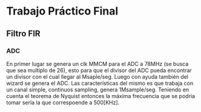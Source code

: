 # Trabajo Práctico Final

## Filtro FIR

### ADC

En primer lugar se genera un clk MMCM para el ADC a 78MHz (se busca que sea multiplo de 26), esto para que el divisor del ADC pueda encontrar un divisor con el cual llegar al Msaple/seg. Luego con ayuda también del wizard se genera el ADC. Las características del mismo es que trabaja con un canal simple, continuos sampling, genera 1Msample/seg. Teniendo en cuenta el teorema de Nyquist entonces la máxima frecuencia que se podria tomar sería la que correspoende a 500[KHz].